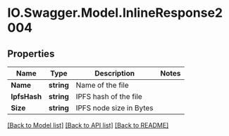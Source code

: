 # IO.Swagger.Model.InlineResponse2004
## Properties

Name | Type | Description | Notes
------------ | ------------- | ------------- | -------------
**Name** | **string** | Name of the file | 
**IpfsHash** | **string** | IPFS hash of the file | 
**Size** | **string** | IPFS node size in Bytes | 

[[Back to Model list]](../README.md#documentation-for-models) [[Back to API list]](../README.md#documentation-for-api-endpoints) [[Back to README]](../README.md)

